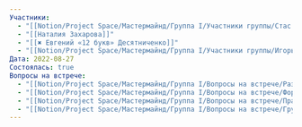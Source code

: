 ```yaml
---
Участники:
  - "[[Notion/Project Space/Мастермайнд/Группа I/Участники группы/Стас Харламов/Стас Харламов\\|Стас Харламов]]"
  - "[[Наталия Захарова]]"
  - "[[✖️ Евгений «12 букв» Десятниченко]]"
  - "[[Notion/Project Space/Мастермайнд/Группа I/Участники группы/Игорь Алексеенко/Игорь Алексеенко\\|Игорь Алексеенко]]"
Дата: 2022-08-27
Состоялась: true
Вопросы на встрече:
  - "[[Notion/Project Space/Мастермайнд/Группа I/Вопросы на встрече/Разбираемые вопросы\\|Разбираемые вопросы]]"
  - "[[Notion/Project Space/Мастермайнд/Группа I/Вопросы на встрече/Формат\\|Формат]]"
  - "[[Notion/Project Space/Мастермайнд/Группа I/Вопросы на встрече/Правила безопасности\\|Правила безопасности]]"
  - "[[Notion/Project Space/Мастермайнд/Группа I/Вопросы на встрече/Групповой чат\\|Групповой чат]]"
---
```

